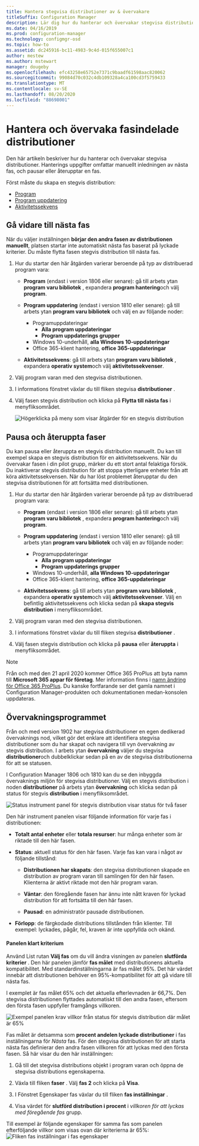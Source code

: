 ```yaml
---
title: Hantera stegvisa distributioner av & övervakare
titleSuffix: Configuration Manager
description: Lär dig hur du hanterar och övervakar stegvisa distributioner för program vara i Configuration Manager.
ms.date: 04/16/2019
ms.prod: configuration-manager
ms.technology: configmgr-osd
ms.topic: how-to
ms.assetid: dc245916-bc11-4983-9c4d-015f655007c1
author: mestew
ms.author: mstewart
manager: dougeby
ms.openlocfilehash: efc43258e65752e7371c9baadf61598aac820062
ms.sourcegitcommit: 99084d70c032c4db109328a4ca100cd3f5759433
ms.translationtype: MT
ms.contentlocale: sv-SE
ms.lasthandoff: 08/20/2020
ms.locfileid: "88698001"
---
```

# <a name="manage-and-monitor-phased-deployments"></a>Hantera och övervaka fasindelade distributioner

Den här artikeln beskriver hur du hanterar och övervakar stegvisa distributioner. Hanterings uppgifter omfattar manuellt inledningen av nästa fas, och pausar eller återupptar en fas. 

Först måste du skapa en stegvis distribution: 
- [Program](create-phased-deployment-for-task-sequence.md?toc=/mem/configmgr/apps/toc.json&bc=/mem/configmgr/apps/breadcrumb/toc.json)  
- [Program uppdatering](create-phased-deployment-for-task-sequence.md?toc=/mem/configmgr/sum/toc.json&bc=/mem/configmgr/sum/breadcrumb/toc.json)  
- [Aktivitetssekvens](create-phased-deployment-for-task-sequence.md)  



## <a name="move-to-the-next-phase"></a><a name="bkmk_move"></a> Gå vidare till nästa fas

När du väljer inställningen **börjar den andra fasen av distributionen manuellt**, platsen startar inte automatiskt nästa fas baserat på lyckade kriterier. Du måste flytta fasen stegvis distribution till nästa fas.  

1. Hur du startar den här åtgärden varierar beroende på typ av distribuerad program vara:  

    - **Program** (endast i version 1806 eller senare): gå till arbets ytan **program varu bibliotek** , expandera **program hantering**och välj **program**.   

    - **Program uppdatering** (endast i version 1810 eller senare): gå till arbets ytan **program varu bibliotek** och välj en av följande noder:    
        - Programuppdateringar  
            - **Alla program uppdateringar**  
            - **Program uppdaterings grupper**   
        - Windows 10-underhåll, **alla Windows 10-uppdateringar**  
        - Office 365-klient hantering, **office 365-uppdateringar**  

    - **Aktivitetssekvens**: gå till arbets ytan **program varu bibliotek** , expandera **operativ system**och välj **aktivitetssekvenser**.   

2. Välj program varan med den stegvisa distributionen.  

3. I informations fönstret växlar du till fliken stegvisa **distributioner** .  

4. Välj fasen stegvis distribution och klicka på **Flytta till nästa fas** i menyfliksområdet.  

    ![Högerklicka på meny som visar åtgärder för en stegvis distribution](media/Suspend-phased-deployment.PNG)



## <a name="suspend-and-resume-phases"></a><a name="bkmk_suspend"></a> Pausa och återuppta faser 

Du kan pausa eller återuppta en stegvis distribution manuellt. Du kan till exempel skapa en stegvis distribution för en aktivitetssekvens. När du övervakar fasen i din pilot grupp, märker du ett stort antal felaktiga försök. Du inaktiverar stegvis distribution för att stoppa ytterligare enheter från att köra aktivitetssekvensen. När du har löst problemet återupptar du den stegvisa distributionen för att fortsätta med distributionen. 

1. Hur du startar den här åtgärden varierar beroende på typ av distribuerad program vara:  

    - **Program** (endast i version 1806 eller senare): gå till arbets ytan **program varu bibliotek** , expandera **program hantering**och välj **program**.   

    - **Program uppdatering** (endast i version 1810 eller senare): gå till arbets ytan **program varu bibliotek** och välj en av följande noder:    
        - Programuppdateringar  
            - **Alla program uppdateringar**  
            - **Program uppdaterings grupper**   
        - Windows 10-underhåll, **alla Windows 10-uppdateringar**  
        - Office 365-klient hantering, **office 365-uppdateringar**  

    - **Aktivitetssekvens**: gå till arbets ytan **program varu bibliotek** , expandera **operativ system**och välj **aktivitetssekvenser**. Välj en befintlig aktivitetssekvens och klicka sedan på **skapa stegvis distribution** i menyfliksområdet.  

2. Välj program varan med den stegvisa distributionen.  

3. I informations fönstret växlar du till fliken stegvisa **distributioner** .  

4. Välj fasen stegvis distribution och klicka på **pausa** eller **återuppta** i menyfliksområdet. 

> [!NOTE]
> Från och med den 21 april 2020 kommer Office 365 ProPlus att byta namn till **Microsoft 365 appar för företag**. Mer information finns i [namn ändring för Office 365 ProPlus](/deployoffice/name-change). Du kanske fortfarande ser det gamla namnet i Configuration Manager-produkten och dokumentationen medan-konsolen uppdateras. 

<!-- Removed for 1806, need to clarify behavior with engineering
When you suspend a phased deployment, it sets the available and deadline times on the active deployments to a future time. When you resume, it generates a new schedule based on when you resume the phased deployment. The new schedule helps to avoid problems if you resume after the original deadline. For example, the initial schedule has the required deadline seven days after the deployment is available. You suspend it on the second day. If you aren't ready to resume it until day eight, you don't want the deployment to be immediately past the deadline. So it generates a new deadline starting from when you resume the phased deployment on day eight. 
-->


## <a name="monitor"></a><a name="bkmk_monitor"></a> Övervakningsprogrammet
<!--1358577-->
Från och med version 1902 har stegvisa distributioner en egen dedikerad övervaknings nod, vilket gör det enklare att identifiera stegvisa distributioner som du har skapat och navigera till vyn övervakning av stegvis distribution. I arbets ytan **övervakning** väljer du stegvisa **distributioner**och dubbelklickar sedan på en av de stegvisa distributionerna för att se statusen. <!--3555949-->

I Configuration Manager 1806 och 1810 kan du se den inbyggda övervaknings miljön för stegvisa distributioner. Välj en stegvis distribution i noden **distributioner** på arbets ytan **övervakning** och klicka sedan på status för stegvis **distribution** i menyfliksområdet.

![Status instrument panel för stegvis distribution visar status för två faser](media/1358577-phased-deployment-status.png)

Den här instrument panelen visar följande information för varje fas i distributionen:  

- **Totalt antal enheter** eller **totala resurser**: hur många enheter som är riktade till den här fasen.  

- **Status**: aktuell status för den här fasen. Varje fas kan vara i något av följande tillstånd:  

    - **Distributionen har skapats**: den stegvisa distributionen skapade en distribution av program varan till samlingen för den här fasen. Klienterna är aktivt riktade mot den här program varan.  

    - **Väntar**: den föregående fasen har ännu inte nått kraven för lyckad distribution för att fortsätta till den här fasen.  

    - **Pausad**: en administratör pausade distributionen.  

- **Förlopp**: de färgkodade distributions tillstånden från klienter. Till exempel: lyckades, pågår, fel, kraven är inte uppfyllda och okänd. 

#### <a name="success-criteria-tile"></a>Panelen klart kriterium

Använd List rutan **Välj fas** om du vill ändra visningen av panelen **slutförda kriterier** . Den här panelen jämför **fas målet** med distributionens aktuella kompatibilitet. Med standardinställningarna är fas målet 95%. Det här värdet innebär att distributionen behöver en 95%-kompatibilitet för att gå vidare till nästa fas.

I exemplet är fas målet 65% och det aktuella efterlevnaden är 66,7%. Den stegvisa distributionen flyttades automatiskt till den andra fasen, eftersom den första fasen uppfyller framgångs villkoren.  

   ![Exempel panelen krav villkor från status för stegvis distribution där målet är 65%](media/pod-status-success-criteria-tile.png)

Fas målet är detsamma som **procent andelen lyckade distributioner** i fas inställningarna för *Nästa* fas. För den stegvisa distributionen för att starta nästa fas definierar den andra fasen villkoren för att lyckas med den första fasen. Så här visar du den här inställningen: 

1. Gå till det stegvisa distributions objekt i program varan och öppna de stegvisa distributions egenskaperna.  

2. Växla till fliken **faser** . Välj **fas 2** och klicka på **Visa**.  

3. I Fönstret Egenskaper fas växlar du till fliken **fas inställningar** .  

4. Visa värdet för **slutförd distribution i procent** i *villkoren för att lyckas med föregående fas* grupp.  

Till exempel är följande egenskaper för samma fas som panelen efterföljande villkor som visas ovan där kriterierna är 65%:  
![Fliken fas inställningar i fas egenskaper](media/phase-properties-phase-settings.png)